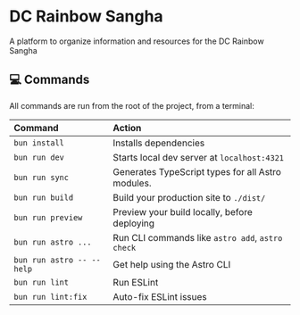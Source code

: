 # DC Rainbow Sangha

A platform to organize information and resources for the DC Rainbow Sangha

## 💻 Commands

All commands are run from the root of the project, from a terminal:

| Command                   | Action                                            |
| :------------------------ | :------------------------------------------------ |
| `bun install`             | Installs dependencies                             |
| `bun run dev`             | Starts local dev server at `localhost:4321`       |
| `bun run sync`            | Generates TypeScript types for all Astro modules. |
| `bun run build`           | Build your production site to `./dist/`           |
| `bun run preview`         | Preview your build locally, before deploying      |
| `bun run astro ...`       | Run CLI commands like `astro add`, `astro check`  |
| `bun run astro -- --help` | Get help using the Astro CLI                      |
| `bun run lint`            | Run ESLint                                        |
| `bun run lint:fix`        | Auto-fix ESLint issues                            |
